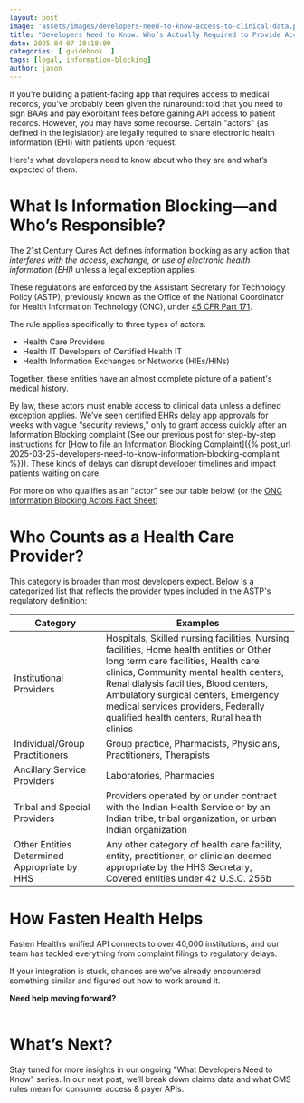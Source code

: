 ```yaml
---
layout: post
image: 'assets/images/developers-need-to-know-access-to-clinical-data.png'
title: "Developers Need to Know: Who’s Actually Required to Provide Access to Clinical Data?"
date: 2025-04-07 10:18:00
categories: [ guidebook  ]
tags: [legal, information-blocking]
author: jason
---
```


If you're building a patient-facing app that requires access to medical records, you've probably been given the runaround: 
told that you need to sign BAAs and pay exorbitant fees before gaining API access to patient records. However, you may have some recourse. 
Certain "actors" (as defined in the legislation) are legally required to share electronic health information (EHI) with 
patients upon request.

Here's what developers need to know about who they are and what’s expected of them.

# What Is Information Blocking—and Who’s Responsible?

The 21st Century Cures Act defines information blocking as any action that _interferes with the access, exchange, or use 
of electronic health information (EHI)_ unless a legal exception applies.

These regulations are enforced by the Assistant Secretary for Technology Policy (ASTP), previously known as the Office 
of the National Coordinator for Health Information Technology (ONC), under [45 CFR Part 171](https://www.ecfr.gov/current/title-45/subtitle-A/subchapter-D/part-171).

The rule applies specifically to three types of actors:
- Health Care Providers
- Health IT Developers of Certified Health IT
- Health Information Exchanges or Networks (HIEs/HINs)

Together, these entities have an almost complete picture of a patient's medical history.

By law, these actors must enable access to clinical data unless a defined exception applies. We’ve seen certified EHRs 
delay app approvals for weeks with vague “security reviews,” only to grant access quickly after an Information Blocking 
complaint (See our previous post for step-by-step instructions for [How to file an Information Blocking Complaint]({% post_url 2025-03-25-developers-need-to-know-information-blocking-complaint %})). 
These kinds of delays can disrupt developer timelines and impact patients waiting on care.

For more on who qualifies as an "actor" see our table below! (or the [ONC Information Blocking Actors Fact Sheet](https://www.healthit.gov/sites/default/files/2024-04/IB_Actors_Fact_Sheet_508_0.pdf))

# Who Counts as a Health Care Provider?

This category is broader than most developers expect. Below is a categorized list that reflects the provider types included
in the ASTP's regulatory definition:

| Category | Examples| 
| -------- | ------- |
| Institutional Providers | Hospitals, Skilled nursing facilities, Nursing facilities, Home health entities or Other long term care facilities, Health care clinics, Community mental health centers, Renal dialysis facilities, Blood centers, Ambulatory surgical centers, Emergency medical services providers, Federally qualified health centers, Rural health clinics |
| Individual/Group Practitioners | Group practice, Pharmacists, Physicians, Practitioners, Therapists |
| Ancillary Service Providers | Laboratories, Pharmacies |
| Tribal and Special Providers | Providers operated by or under contract with the Indian Health Service or by an Indian tribe, tribal organization, or urban Indian organization |
| Other Entities Determined Appropriate by HHS | Any other category of health care facility, entity, practitioner, or clinician deemed appropriate by the HHS Secretary, Covered entities under 42 U.S.C. 256b |

# How Fasten Health Helps

Fasten Health’s unified API connects to over 40,000 institutions, and our team has tackled everything from complaint filings 
to regulatory delays.

If your integration is stuck, chances are we’ve already encountered something similar and figured out how to work around it.


<div class="alert alert-secondary" role="alert">
    <i class="fa fa-info-circle"></i>
    <strong>Need help moving forward?</strong><br/>
   <a style="color:white; text-decoration: underline; font-weight: bold" href="https://calendly.com/jason-kulatunga/30min">Lets schedule a chat</a>.
</div>

# What’s Next?

Stay tuned for more insights in our ongoing "What Developers Need to Know" series. In our next post, we’ll break down 
claims data and what CMS rules mean for consumer access & payer APIs.
